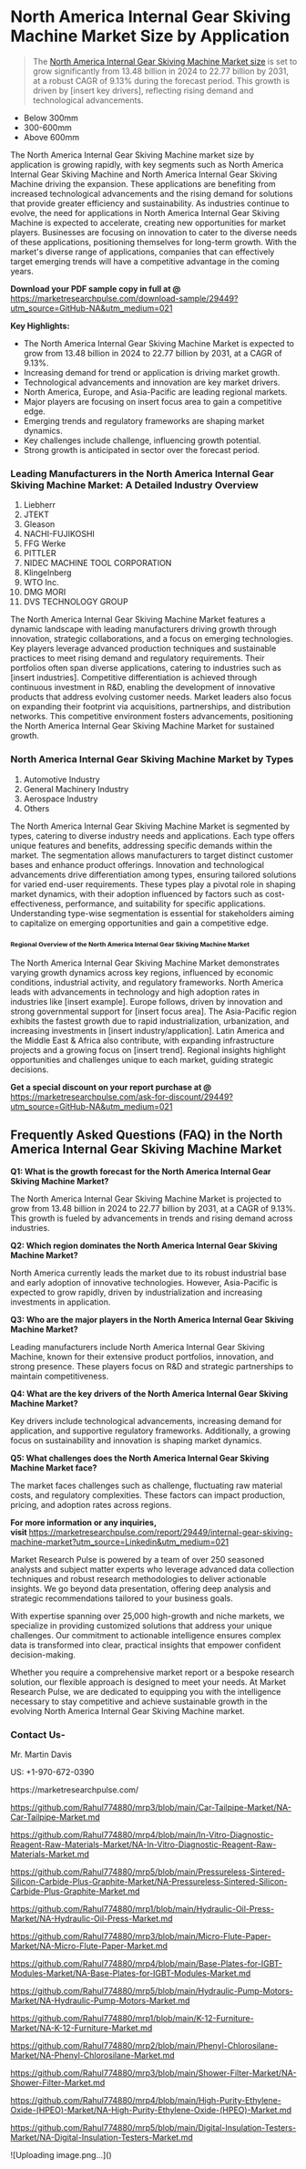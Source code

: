<h1>North America Internal Gear Skiving Machine Market&nbsp;Size by Application</h1><blockquote><p>The <a href="https://marketresearchpulse.com/download-sample/29449?utm_source=GitHub-NA&amp;utm_medium=021">North America Internal Gear Skiving Machine Market size</a> is set to grow significantly from 13.48 billion in 2024 to 22.77 billion by 2031, at a robust CAGR of 9.13% during the forecast period. This growth is driven by [insert key drivers], reflecting rising demand and technological advancements.</p></blockquote><ul><li>Below 300mm<li> 300-600mm<li> Above 600mm</li></ul><p>The North America Internal Gear Skiving Machine market size by application is growing rapidly, with key segments such as North America Internal Gear Skiving Machine and North America Internal Gear Skiving Machine driving the expansion. These applications are benefiting from increased technological advancements and the rising demand for solutions that provide greater efficiency and sustainability. As industries continue to evolve, the need for applications in North America Internal Gear Skiving Machine is expected to accelerate, creating new opportunities for market players. Businesses are focusing on innovation to cater to the diverse needs of these applications, positioning themselves for long-term growth. With the market's diverse range of applications, companies that can effectively target emerging trends will have a competitive advantage in the coming years.</p><p><strong>Download your PDF sample copy in full at @ </strong><a href="https://marketresearchpulse.com/download-sample/29449?utm_source=GitHub-NA&amp;utm_medium=021">https://marketresearchpulse.com/download-sample/29449?utm_source=GitHub-NA&amp;utm_medium=021</a></p><p><strong>Key Highlights: </strong></p><ul><li>The North America Internal Gear Skiving Machine Market is expected to grow from 13.48 billion in 2024 to 22.77 billion by 2031, at a CAGR of 9.13%.</li><li>Increasing demand for trend or application is driving market growth.</li><li>Technological advancements and innovation are key market drivers.</li><li>North America, Europe, and Asia-Pacific are leading regional markets.</li><li>Major players are focusing on insert focus area to gain a competitive edge.</li><li>Emerging trends and regulatory frameworks are shaping market dynamics.</li><li>Key challenges include challenge, influencing growth potential.</li><li>Strong growth is anticipated in sector over the forecast period.</li></ul><h3>Leading Manufacturers in the North America Internal Gear Skiving Machine Market: A Detailed Industry Overview</h3><ol><li>Liebherr</li><li>JTEKT</li><li>Gleason</li><li>NACHI-FUJIKOSHI</li><li>FFG Werke</li><li>PITTLER</li><li>NIDEC MACHINE TOOL CORPORATION</li><li>Klingelnberg</li><li>WTO Inc.</li><li>DMG MORI</li><li>DVS TECHNOLOGY GROUP</li></ol><div class="flex max-w-full flex-col flex-grow"><div class="min-h-8 text-message flex w-full flex-col items-end gap-2 whitespace-normal break-words [.text-message+&amp;]:mt-5" dir="auto" data-message-author-role="assistant" data-message-id="fd8432e4-4910-450d-b182-61b7bfb0a01f" data-message-model-slug="gpt-4o"><div class="flex w-full flex-col gap-1 empty:hidden first:pt-[3px]"><div class="markdown prose w-full break-words dark:prose-invert light"><p>The North America Internal Gear Skiving Machine Market features a dynamic landscape with leading manufacturers driving growth through innovation, strategic collaborations, and a focus on emerging technologies. Key players leverage advanced production techniques and sustainable practices to meet rising demand and regulatory requirements. Their portfolios often span diverse applications, catering to industries such as [insert industries]. Competitive differentiation is achieved through continuous investment in R&amp;D, enabling the development of innovative products that address evolving customer needs. Market leaders also focus on expanding their footprint via acquisitions, partnerships, and distribution networks. This competitive environment fosters advancements, positioning the North America Internal Gear Skiving Machine Market for sustained growth.</p></div></div></div></div><h3>North America Internal Gear Skiving Machine Market by Types</h3><ol><li>Automotive Industry<li> General Machinery Industry<li> Aerospace Industry<li> Others</li></ol><div class="flex max-w-full flex-col flex-grow"><div class="min-h-8 text-message flex w-full flex-col items-end gap-2 whitespace-normal break-words [.text-message+&amp;]:mt-5" dir="auto" data-message-author-role="assistant" data-message-id="084470be-0bb7-4664-bddf-5156b4f41249" data-message-model-slug="gpt-4o-mini"><div class="flex w-full flex-col gap-1 empty:hidden first:pt-[3px]"><div class="markdown prose w-full break-words dark:prose-invert light"><p>The North America Internal Gear Skiving Machine Market is segmented by types, catering to diverse industry needs and applications. Each type offers unique features and benefits, addressing specific demands within the market. The segmentation allows manufacturers to target distinct customer bases and enhance product offerings. Innovation and technological advancements drive differentiation among types, ensuring tailored solutions for varied end-user requirements. These types play a pivotal role in shaping market dynamics, with their adoption influenced by factors such as cost-effectiveness, performance, and suitability for specific applications. Understanding type-wise segmentation is essential for stakeholders aiming to capitalize on emerging opportunities and gain a competitive edge.</p></div></div></div></div><h3><span style="font-size: 11px;">Regional Overview of the North America Internal Gear Skiving Machine Market</span></h3><div class="flex max-w-full flex-col flex-grow"><div class="min-h-8 text-message flex w-full flex-col items-end gap-2 whitespace-normal break-words [.text-message+&amp;]:mt-5" dir="auto" data-message-author-role="assistant" data-message-id="e9038762-ce64-4e30-91c9-9bd413514231" data-message-model-slug="gpt-4o-mini"><div class="flex w-full flex-col gap-1 empty:hidden first:pt-[3px]"><div class="markdown prose w-full break-words dark:prose-invert light"><p>The North America Internal Gear Skiving Machine Market demonstrates varying growth dynamics across key regions, influenced by economic conditions, industrial activity, and regulatory frameworks. North America leads with advancements in technology and high adoption rates in industries like [insert example]. Europe follows, driven by innovation and strong governmental support for [insert focus area]. The Asia-Pacific region exhibits the fastest growth due to rapid industrialization, urbanization, and increasing investments in [insert industry/application]. Latin America and the Middle East &amp; Africa also contribute, with expanding infrastructure projects and a growing focus on [insert trend]. Regional insights highlight opportunities and challenges unique to each market, guiding strategic decisions.</p></div></div></div></div><p><strong>Get a special discount on your report purchase at @ </strong><a href="https://marketresearchpulse.com/ask-for-discount/29449?utm_source=GitHub-NA&amp;utm_medium=021">https://marketresearchpulse.com/ask-for-discount/29449?utm_source=GitHub-NA&amp;utm_medium=021</a></p><h2>Frequently Asked Questions (FAQ) in the North America Internal Gear Skiving Machine Market</h2><p><strong>Q1: What is the growth forecast for the North America Internal Gear Skiving Machine Market?</strong></p><p>The North America Internal Gear Skiving Machine Market is projected to grow from 13.48 billion in 2024 to 22.77 billion by 2031, at a CAGR of 9.13%. This growth is fueled by advancements in trends and rising demand across industries.</p><p><strong>Q2: Which region dominates the North America Internal Gear Skiving Machine Market?</strong></p><p>North America currently leads the market due to its robust industrial base and early adoption of innovative technologies. However, Asia-Pacific is expected to grow rapidly, driven by industrialization and increasing investments in application.</p><p><strong>Q3: Who are the major players in the North America Internal Gear Skiving Machine Market?</strong></p><p>Leading manufacturers include North America Internal Gear Skiving Machine, known for their extensive product portfolios, innovation, and strong presence. These players focus on R&amp;D and strategic partnerships to maintain competitiveness.</p><p><strong>Q4: What are the key drivers of the North America Internal Gear Skiving Machine Market?</strong></p><p>Key drivers include technological advancements, increasing demand for application, and supportive regulatory frameworks. Additionally, a growing focus on sustainability and innovation is shaping market dynamics.</p><p><strong>Q5: What challenges does the North America Internal Gear Skiving Machine Market face?</strong></p><p>The market faces challenges such as challenge, fluctuating raw material costs, and regulatory complexities. These factors can impact production, pricing, and adoption rates across regions.</p><p><strong>For more information or any inquiries, visit&nbsp;</strong><a href="https://marketresearchpulse.com/report/29449/internal-gear-skiving-machine-market?utm_source=Linkedin&utm_medium=021">https://marketresearchpulse.com/report/29449/internal-gear-skiving-machine-market?utm_source=Linkedin&utm_medium=021</a></p><p>Market Research Pulse is powered by a team of over 250 seasoned analysts and subject matter experts who leverage advanced data collection techniques and robust research methodologies to deliver actionable insights. We go beyond data presentation, offering deep analysis and strategic recommendations tailored to your business goals.</p><p>With expertise spanning over 25,000 high-growth and niche markets, we specialize in providing customized solutions that address your unique challenges. Our commitment to actionable intelligence ensures complex data is transformed into clear, practical insights that empower confident decision-making.</p><p>Whether you require a comprehensive market report or a bespoke research solution, our flexible approach is designed to meet your needs. At Market Research Pulse, we are dedicated to equipping you with the intelligence necessary to stay competitive and achieve sustainable growth in the evolving North America Internal Gear Skiving Machine market.</p><h3><strong>Contact Us-</strong></h3><p>Mr. Martin Davis</p><p>US: +1-970-672-0390</p><p>https://marketresearchpulse.com/</p><p><a href="https://github.com/Rahul774880/mrp3/blob/main/Car-Tailpipe-Market/NA-Car-Tailpipe-Market.md">https://github.com/Rahul774880/mrp3/blob/main/Car-Tailpipe-Market/NA-Car-Tailpipe-Market.md</a></p><p><a href="https://github.com/Rahul774880/mrp4/blob/main/In-Vitro-Diagnostic-Reagent-Raw-Materials-Market/NA-In-Vitro-Diagnostic-Reagent-Raw-Materials-Market.md">https://github.com/Rahul774880/mrp4/blob/main/In-Vitro-Diagnostic-Reagent-Raw-Materials-Market/NA-In-Vitro-Diagnostic-Reagent-Raw-Materials-Market.md</a></p><p><a href="https://github.com/Rahul774880/mrp5/blob/main/Pressureless-Sintered-Silicon-Carbide-Plus-Graphite-Market/NA-Pressureless-Sintered-Silicon-Carbide-Plus-Graphite-Market.md">https://github.com/Rahul774880/mrp5/blob/main/Pressureless-Sintered-Silicon-Carbide-Plus-Graphite-Market/NA-Pressureless-Sintered-Silicon-Carbide-Plus-Graphite-Market.md</a></p><p><a href="https://github.com/Rahul774880/mrp1/blob/main/Hydraulic-Oil-Press-Market/NA-Hydraulic-Oil-Press-Market.md">https://github.com/Rahul774880/mrp1/blob/main/Hydraulic-Oil-Press-Market/NA-Hydraulic-Oil-Press-Market.md</a></p><p><a href="https://github.com/Rahul774880/mrp3/blob/main/Micro-Flute-Paper-Market/NA-Micro-Flute-Paper-Market.md">https://github.com/Rahul774880/mrp3/blob/main/Micro-Flute-Paper-Market/NA-Micro-Flute-Paper-Market.md</a></p><p><a href="https://github.com/Rahul774880/mrp4/blob/main/Base-Plates-for-IGBT-Modules-Market/NA-Base-Plates-for-IGBT-Modules-Market.md">https://github.com/Rahul774880/mrp4/blob/main/Base-Plates-for-IGBT-Modules-Market/NA-Base-Plates-for-IGBT-Modules-Market.md</a></p><p><a href="https://github.com/Rahul774880/mrp5/blob/main/Hydraulic-Pump-Motors-Market/NA-Hydraulic-Pump-Motors-Market.md">https://github.com/Rahul774880/mrp5/blob/main/Hydraulic-Pump-Motors-Market/NA-Hydraulic-Pump-Motors-Market.md</a></p><p><a href="https://github.com/Rahul774880/mrp1/blob/main/K-12-Furniture-Market/NA-K-12-Furniture-Market.md">https://github.com/Rahul774880/mrp1/blob/main/K-12-Furniture-Market/NA-K-12-Furniture-Market.md</a></p><p><a href="https://github.com/Rahul774880/mrp2/blob/main/Phenyl-Chlorosilane-Market/NA-Phenyl-Chlorosilane-Market.md">https://github.com/Rahul774880/mrp2/blob/main/Phenyl-Chlorosilane-Market/NA-Phenyl-Chlorosilane-Market.md</a></p><p><a href="https://github.com/Rahul774880/mrp3/blob/main/Shower-Filter-Market/NA-Shower-Filter-Market.md">https://github.com/Rahul774880/mrp3/blob/main/Shower-Filter-Market/NA-Shower-Filter-Market.md</a></p><p><a href="https://github.com/Rahul774880/mrp4/blob/main/High-Purity-Ethylene-Oxide-(HPEO)-Market/NA-High-Purity-Ethylene-Oxide-(HPEO)-Market.md">https://github.com/Rahul774880/mrp4/blob/main/High-Purity-Ethylene-Oxide-(HPEO)-Market/NA-High-Purity-Ethylene-Oxide-(HPEO)-Market.md</a></p><p><a href="https://github.com/Rahul774880/mrp5/blob/main/Digital-Insulation-Testers-Market/NA-Digital-Insulation-Testers-Market.md">https://github.com/Rahul774880/mrp5/blob/main/Digital-Insulation-Testers-Market/NA-Digital-Insulation-Testers-Market.md</a></p>
![Uploading image.png…]()
